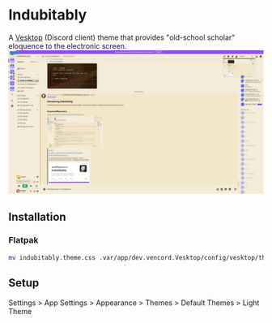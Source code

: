 # Indubitably
A [Vesktop](https://github.com/Vencord/Vesktop) (Discord client) theme that provides "old-school scholar" eloquence to the electronic screen.
![alt text: preview of the indubitably theme](indubitably-preview.png)
## Installation
### Flatpak
```bash
mv indubitably.theme.css .var/app/dev.vencord.Vesktop/config/vesktop/themes/
```
## Setup
Settings > App Settings > Appearance > Themes > Default Themes > Light Theme
